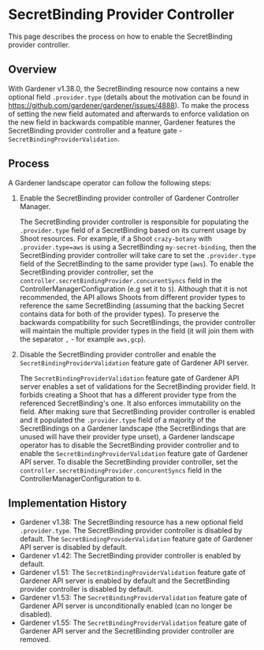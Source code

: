# SecretBinding Provider Controller

This page describes the process on how to enable the SecretBinding provider controller.

## Overview

With Gardener v1.38.0, the SecretBinding resource now contains a new optional field `.provider.type` (details about the motivation can be found in https://github.com/gardener/gardener/issues/4888). To make the process of setting the new field automated and afterwards to enforce validation on the new field in backwards compatible manner, Gardener features the SecretBinding provider controller and a feature gate - `SecretBindingProviderValidation`.

## Process

A Gardener landscape operator can follow the following steps:

1. Enable the SecretBinding provider controller of Gardener Controller Manager.

   The SecretBinding provider controller is responsible for populating the `.provider.type` field of a SecretBinding based on its current usage by Shoot resources. For example, if a Shoot `crazy-botany` with `.provider.type=aws` is using a SecretBinding `my-secret-binding`, then the SecretBinding provider controller will take care to set the `.provider.type` field of the SecretBinding to the same provider type (`aws`).
   To enable the SecretBinding provider controller, set the `controller.secretBindingProvider.concurentSyncs` field in the ControllerManagerConfiguration (e.g set it to `5`).
   Although that it is not recommended, the API allows Shoots from different provider types to reference the same SecretBinding (assuming that the backing Secret contains data for both of the provider types). To preserve the backwards compatibility for such SecretBindings, the provider controller will maintain the multiple provider types in the field (it will join them with the separator `,` - for example `aws,gcp`).

2. Disable the SecretBinding provider controller and enable the `SecretBindingProviderValidation` feature gate of Gardener API server.

   The `SecretBindingProviderValidation` feature gate of Gardener API server enables a set of validations for the SecretBinding provider field. It forbids creating a Shoot that has a different provider type from the referenced SecretBinding's one. It also enforces immutability on the field.
   After making sure that SecretBinding provider controller is enabled and it populated the `.provider.type` field of a majority of the SecretBindings on a Gardener landscape (the SecretBindings that are unused will have their provider type unset), a Gardener landscape operator has to disable the SecretBinding provider controller and to enable the `SecretBindingProviderValidation` feature gate of Gardener API server. To disable the SecretBinding provider controller, set the `controller.secretBindingProvider.concurentSyncs` field in the ControllerManagerConfiguration to `0`.

## Implementation History

- Gardener v1.38: The SecretBinding resource has a new optional field `.provider.type`. The SecretBinding provider controller is disabled by default. The `SecretBindingProviderValidation` feature gate of Gardener API server is disabled by default.
- Gardener v1.42: The SecretBinding provider controller is enabled by default.
- Gardener v1.51: The `SecretBindingProviderValidation` feature gate of Gardener API server is enabled by default and the SecretBinding provider controller is disabled by default.
- Gardener v1.53: The `SecretBindingProviderValidation` feature gate of Gardener API server is unconditionally enabled (can no longer be disabled).
- Gardener v1.55: The `SecretBindingProviderValidation` feature gate of Gardener API server and the SecretBinding provider controller are removed.
